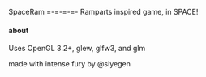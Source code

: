 SpaceRam
=-=-=-=-
Ramparts inspired game, in SPACE!


#### about
Uses OpenGL 3.2+, glew, glfw3, and glm

made with intense fury by @siyegen
